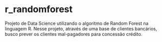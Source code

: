 # r_randomforest
Projeto de Data Science utilizando o algoritmo de Random Forest na linguagem R. Nesse projeto, através de uma base de clientes bancários, busco prever os clientes mal-pagadores para concessão crédito.
